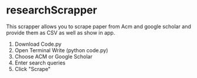 # researchScrapper
This scrapper allows you to scrape paper from Acm and google scholar and provide them as CSV as well as show in app.
1.	Download Code.py
2.	Open Terminal Write (python code.py)
3.	Choose ACM or Google Scholar
4.	Enter search queries
5.  Click "Scrape"
